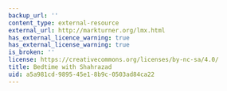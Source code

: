 ```yaml
---
backup_url: ''
content_type: external-resource
external_url: http://markturner.org/lmx.html
has_external_licence_warning: true
has_external_license_warning: true
is_broken: ''
license: https://creativecommons.org/licenses/by-nc-sa/4.0/
title: Bedtime with Shahrazad
uid: a5a981cd-9895-45e1-8b9c-0503ad84ca22
---
```


